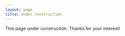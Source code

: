 ```yaml
---
layout: page
title: Under Construction
---
```


This page under construction. Thanks for your interest!
